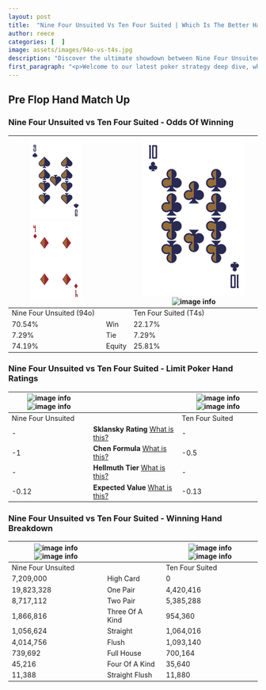 ```yaml
---
layout: post
title:  "Nine Four Unsuited Vs Ten Four Suited | Which Is The Better Hand In Poker? A Complete Guide"
author: reece
categories: [  ]
image: assets/images/94o-vs-t4s.jpg
description: "Discover the ultimate showdown between Nine Four Unsuited and Ten Four Suited in poker! Uncover the odds, strategies, and scenarios where one hand triumphs over the other. Get ready to up your poker game with this thrilling analysis."
first_paragraph: "<p>Welcome to our latest poker strategy deep dive, where we're pitting two distinct hands against each other in a high-stakes showdown: Nine Four Unsuited vs Ten Four Suited.</p><p>In the dynamic world of poker, every decision counts, and knowing which hand holds the upper hand is key to your success at the table.</p><p>In this article, we'll dissect these two hands, explore the scenarios where one dominates the other, and equip you with the knowledge to make strategic choices that can tip the odds in your favor.</p><p>Get ready to unravel the intriguing dynamics of these poker hands and elevate your game to new heights.</p>"
---
```




[comment]: # (sp0)

## Pre Flop Hand Match Up

<div class="table hand-ratings" markdown="1"> 



### Nine Four Unsuited vs Ten Four Suited - Odds Of Winning


    
| ![image info](assets/images/hand1/9.png) ![image info](assets/images/hand1/4o.png) |  | ![image info](assets/images/hand2/t.png) ![image info](assets/images/hand2/4s.png) |
| -------- | -------- | -------- |
| Nine Four Unsuited (94o) |  | Ten Four Suited (T4s) |
| 70.54% | Win | 22.17% |
| 7.29% | Tie | 7.29% |
| 74.19% | Equity | 25.81% |




[comment]: # (sp1)



### Nine Four Unsuited vs Ten Four Suited - Limit Poker Hand Ratings


    
| ![image info](https://www.riverpairs.com/assets/images/hand1/9.png) ![image info](https://www.riverpairs.com/assets/images/hand1/4o.png) |  | ![image info](https://www.riverpairs.com/assets/images/hand2/t.png) ![image info](https://www.riverpairs.com/assets/images/hand2/4s.png) |
| -------- | -------- | -------- |
| Nine Four Unsuited |  | Ten Four Suited |
| - | **Sklansky Rating** [What is this?](/sklansky-rating-explained) | - |
| -1 | **Chen Formula** [What is this?](/chen-formula-explained) | -0.5 |
| - | **Hellmuth Tier** [What is this?](/Hellmuth-tier-explained) | - |
| -0.12 | **Expected Value** [What is this?](/expected-value-explained) | -0.13 |




[comment]: # (sp2)



### Nine Four Unsuited vs Ten Four Suited - Winning Hand Breakdown


    
| ![image info](https://www.riverpairs.com/assets/images/hand1/9.png) ![image info](https://www.riverpairs.com/assets/images/hand1/4o.png) |  | ![image info](https://www.riverpairs.com/assets/images/hand2/t.png) ![image info](https://www.riverpairs.com/assets/images/hand2/4s.png) |
| -------- | -------- | -------- |
| Nine Four Unsuited |  | Ten Four Suited |
| 7,209,000 | High Card | 0 |
| 19,823,328 | One Pair | 4,420,416 |
| 8,717,112 | Two Pair | 5,385,288 |
| 1,866,816 | Three Of A Kind | 954,360 |
| 1,056,624 | Straight | 1,064,016 |
| 4,014,756 | Flush | 1,093,140 |
| 739,692 | Full House | 700,164 |
| 45,216 | Four Of A Kind | 35,640 |
| 11,388 | Straight Flush | 11,880 |




[comment]: # (sp3)



</div>

[comment]: # (sp4)



[comment]: # (sp5)

